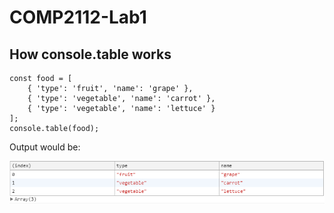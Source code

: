 # COMP2112-Lab1
## How console.table works

```
const food = [
    { 'type': 'fruit', 'name': 'grape' },
    { 'type': 'vegetable', 'name': 'carrot' },
    { 'type': 'vegetable', 'name': 'lettuce' }
];
console.table(food);
```
Output would be:

![Food Table](https://github.com/caaasssasian/COMP2112-Lab1/blob/master/e9be9b652cb60d348bee2d7fcfa0715a.png)
